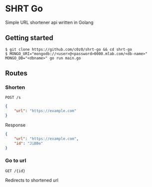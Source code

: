 # SHRT Go

Simple URL shortener api written in Golang

## Getting started
```
$ git clone https://github.com/c0z0/shrt-go && cd shrt-go
$ MONGO_URI="mongodb://<user>@<password>0000.mlab.com/<db-name>" MONGO_DB="<dbname>" go run main.go
```

## Routes

### Shorten
`POST /s`

```json
{
	"url": "https://example.com"
}
```

Response

```json
{
	"url": "https://example.com",
	"id": "JiBBe"
}
```

### Go to url

`GET /{id}`

Redirects to shortened url

